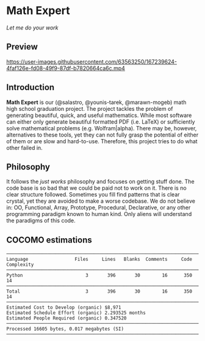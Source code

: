 # Math Expert
*Let me do your work*

## Preview

https://user-images.githubusercontent.com/63563250/167239624-4faf126e-fd08-49f9-87df-b7820664ca6c.mp4

## Introduction
**Math Expert** is our (@salastro, @younis-tarek, @marawn-mogeb) math high
school graduation project. The project tackles the problem of generating
beautiful, quick, and useful mathematics. While most software can either only
generate beautiful formatted PDF (i.e. LaTeX) or sufficiently solve
mathematical problems (e.g. Wolfram|alpha). There may be, however, alternatives
to these tools, yet they can not fully grasp the potential of either of them
or are slow and hard-to-use. Therefore, this project tries to do what other
failed in.

## Philosophy
It follows the *just works* philosophy and focuses on getting stuff done. The
code base is so bad that we could be paid not to work on it. There is no clear
structure followed. Sometimes you fill find patterns that is clear crystal, yet
they are avoided to make a worse codebase. We do not believe in: OO,
Functional, Array, Prototype, Procedural, Declarative, or any other programming
paradigm known to human kind. Only aliens will understand the paradigms of this
code.

## COCOMO estimations
```
───────────────────────────────────────────────────────────────────────────────
Language                 Files     Lines   Blanks  Comments     Code Complexity
───────────────────────────────────────────────────────────────────────────────
Python                       3       396       30        16      350         14
───────────────────────────────────────────────────────────────────────────────
Total                        3       396       30        16      350         14
───────────────────────────────────────────────────────────────────────────────
Estimated Cost to Develop (organic) $8,971
Estimated Schedule Effort (organic) 2.293525 months
Estimated People Required (organic) 0.347520
───────────────────────────────────────────────────────────────────────────────
Processed 16605 bytes, 0.017 megabytes (SI)
───────────────────────────────────────────────────────────────────────────────

```
